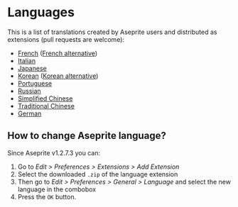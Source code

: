 # Languages

This is a list of translations created by Aseprite users and
distributed as extensions (pull requests are welcome):

* [French](https://github.com/chamalowmoelleux/Aseprite-French-Translation) ([French alternative](https://github.com/farvardin/aseprite_french))
* [Italian](https://github.com/FabianoIlCapo/aseprite_italian)
* [Japanese](http://wikiwiki.jp/aseprite/?%C6%FC%CB%DC%B8%EC%B2%BD%A5%D5%A5%A1%A5%A4%A5%EB%A4%CE%A5%C0%A5%A6%A5%F3%A5%ED%A1%BC%A5%C9)
* [Korean](https://imbada.github.io/Aseprite-Korean/) ([Korean alternative](http://eternalworld.tistory.com/531))
* [Portuguese](https://github.com/Inky1003/aseprite-em-portugues)
* [Russian](https://github.com/xMrVizzy/Aseprite-Russian)
* [Simplified Chinese](https://steamcommunity.com/sharedfiles/filedetails/?id=1333477949)
* [Traditional Chinese](https://github.com/chongx1an/aseprite-TraditionalChineseExtension)
* [German](https://github.com/dotheflopboy/Aseprite-German-Translation)

## How to change Aseprite language?

Since Aseprite v1.2.7.3 you can:

1. Go to *Edit > Preferences > Extensions > Add Extension*
2. Select the downloaded `.zip` of the language extension
3. Then go to *Edit > Preferences > General > Language* and select the
   new language in the combobox
4. Press the `OK` button.
